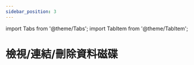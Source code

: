 ```yaml
---
sidebar_position: 3
---
```


import Tabs from '@theme/Tabs';
import TabItem from '@theme/TabItem';

# 檢視/連結/刪除資料磁碟

